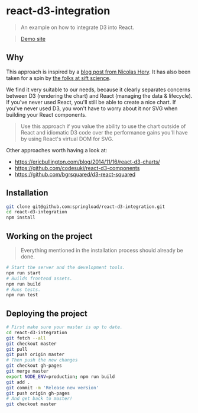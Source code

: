react-d3-integration
==============

> An example on how to integrate D3 into React.

>[Demo site](https://springload.github.io/react-d3-integration/)

## Why

This approach is inspired by a [blog post from Nicolas Hery](http://nicolashery.com/integrating-d3js-visualizations-in-a-react-app/). It has also been taken for a spin by [the folks at sift science](http://blog.siftscience.com/blog/2015/4/6/d-threeact-how-sift-science-made-d3-react-besties).

We find it very suitable to our needs, because it clearly separates concerns between D3 (rendering the chart) and React (managing the data & lifecycle). If you've never used React, you'll still be able to create a nice chart. If you've never used D3, you won't have to worry about it nor SVG when building your React components.

> Use this approach if you value the ability to use the chart outside of React and idiomatic D3 code over the performance gains you'll have by using React's virtual DOM for SVG.

Other approaches worth having a look at:

- https://ericbullington.com/blog/2014/11/16/react-d3-charts/
- https://github.com/codesuki/react-d3-components
- https://github.com/bgrsquared/d3-react-squared

## Installation

```sh
git clone git@github.com:springload/react-d3-integration.git
cd react-d3-integration
npm install
```

## Working on the project

> Everything mentioned in the installation process should already be done.

```sh
# Start the server and the development tools.
npm run start
# Builds frontend assets.
npm run build
# Runs tests.
npm run test
```

## Deploying the project

```sh
# First make sure your master is up to date.
cd react-d3-integration
git fetch --all
git checkout master
git pull
git push origin master
# Then push the new changes
git checkout gh-pages
git merge master
export NODE_ENV=production; npm run build
git add .
git commit -m 'Release new version'
git push origin gh-pages
# And get back to master!
git checkout master
```
